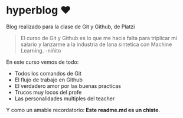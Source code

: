 # hyperblog ❤
Blog realizado para la clase de Git y Github, de Platzi
> El curso de Git y Github es lo que me hacia falta para triplicar mi salario y lanzarme a la industria de lana sintetica con Machine Learning.
>-niñito

En este curso vemos de todo:
* Todos los comandos de Git
* El flujo de trabajo en Github
* El verdadero amor por las buenas practicas
* Trucos muy locos del profe
* Las personalidades multiples del teacher

Y como un amable recordatorio: **Este readme.md es un chiste**.
